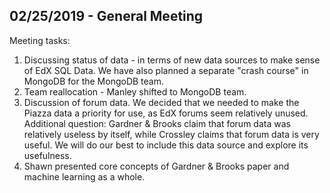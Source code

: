 ## 02/25/2019 - General Meeting

Meeting tasks:
1. Discussing status of data - in terms of new data sources to make sense of EdX SQL Data. We have also planned a separate "crash course" in MongoDB for the MongoDB team.
2. Team reallocation - Manley shifted to MongoDB team.
3. Discussion of forum data. We decided that we needed to make the Piazza data a priority for use, as EdX forums seem relatively unused. Additional question: Gardner & Brooks claim that forum data was relatively useless by itself, while Crossley claims that forum data is very useful. We will do our best to include this data source and explore its usefulness.
4. Shawn presented core concepts of Gardner & Brooks paper and machine learning as a whole.

